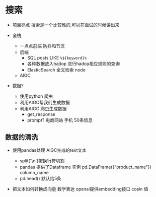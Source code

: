 # 搜索

- 项目亮点
    搜索是一个比较难的,可以在面试的时候讲出来
- 全栈
    - 一点点前端 防抖和节流
    - 后端 
        - SQL posts LIKE `%${keyword}%`
        - 各种数据放入hadop 进行hadop相应规则的查询
        - ElasticSearch 全文检索 node
    - AIGC

- 数据?
    - 使用python 爬虫
    - 利用AIGC帮我们生成数据
    - 利用AIGC 爬虫生成数据
        - get_response
        - prompt? 电商网站 手机 50条信息
## 数据的清洗
- 使用pandas处理 AIGC生成的text文本 
    - split('\n')按换行符切割
    - pandas 提供了Dataframe 实例
        pd.DataFrame({"product_name"})  column_name
    - pd.head()
        默认给5条

- 把文本如何转换成向量  数学表达 openai提供embedding接口
    cosin 值
